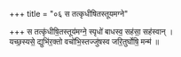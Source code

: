 +++
title = "०६ स तत्कृधीषितस्तूयमग्ने"

+++
स तत्कृ॑धीषि॒तस्तूय॑मग्ने॒ स्पृधो॑ बाधस्व॒ सह॑सा॒ सह॑स्वान् ।  
यच्छ॒स्यसे॒ द्युभि॑र॒क्तो वचो॑भि॒स्तज्जु॑षस्व जरि॒तुर्घोषि॒ मन्म॑ ॥